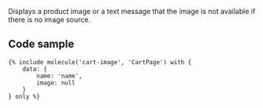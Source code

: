 Displays a product image or a text message that the image is not available if there is no image source.

## Code sample

```
{% include molecule('cart-image', 'CartPage') with {
    data: {
        name: 'name',
        image: null
    }
} only %}
```
